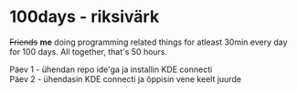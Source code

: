 # 100days - riksivärk
<s>Friends</s> **me** doing programming related things for atleast 30min every day for 100 days. All together, that's 50 hours.  
  
Päev 1 - ühendan repo ide'ga ja installin KDE connecti  
Päev 2 - ühendasin KDE connecti ja õppisin vene keelt juurde
